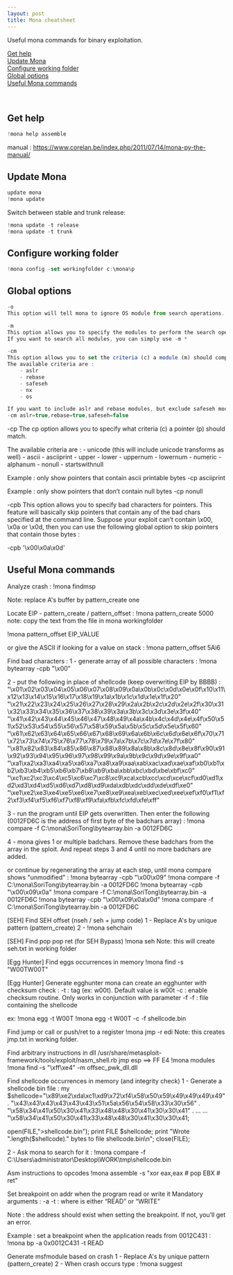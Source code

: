 ```yaml
---
layout: post
title: Mona cheatsheet
---
```


Useful mona commands for binary exploitation. 

<a href="#get-help">Get help</a><br/>
<a href="#update-mona">Update Mona</a><br/>
<a href="#configure-working-folder">Configure working folder</a><br/>
<a href="#global-options">Global options</a><br/>
<a href="#useful-mona-commands">Useful Mona commands</a><br/>

<br/>

## Get help ##
```javascript
!mona help assemble
```

manual : https://www.corelan.be/index.php/2011/07/14/mona-py-the-manual/


## Update Mona ##
```javascript
update mona
!mona update
```

Switch between stable and trunk release:
```javascript
!mona update -t release
!mona update -t trunk
```

## Configure working folder ##
```javascript
!mona config -set workingfolder c:\mona%p
```

## Global options ##
```javascript
-o
This option will tell mona to ignore OS module from search operations.
```
```javascript
-m
This option allows you to specify the modules to perform the search operation on (ex: -m "gtk*,*win*,shell32.dll")
If you want to search all modules, you can simply use -m *
```
```javascript
-cm
This option allows you to set the criteria (c) a module (m) should comply with to get included in search operations.
The available criteria are :
    - aslr
    - rebase
    - safeseh
    - nx
    - os

If you want to include aslr and rebase modules, but exclude safeseh modules, you can use :
-cm aslr=true,rebase=true,safeseh=false
```

-cp
The cp option allows you to specify what criteria (c) a pointer (p) should match.

The available criteria are :
    - unicode (this will include unicode transforms as well)
    - ascii
    - asciiprint
    - upper
    - lower
    - uppernum
    - lowernum
    - numeric
    - alphanum
    - nonull
    - startswithnull

Example : only show pointers that contain ascii printable bytes
-cp asciiprint

Example : only show pointers that don’t contain null bytes
-cp nonull

-cpb
This option allows you to specify bad characters for pointers. This feature will basically skip pointers that contain any of the bad chars specified at the command line.
Suppose your exploit can’t contain \x00, \x0a or \x0d, then you can use the following global option to skip pointers that contain those bytes :

-cpb '\x00\x0a\x0d'


## Useful Mona commands ##

Analyze crash :
!mona findmsp

Note: replace A's buffer by pattern_create one


Locate EIP - pattern_create / pattern_offset :
!mona pattern_create 5000
note: copy the text from the file in mona workingfolder

!mona pattern_offset EIP_VALUE

or give the ASCII if looking for a value on stack :
!mona pattern_offset 5Ai6


Find bad characters :
1 - generate array of all possible characters :
!mona bytearray -cpb "\x00"

2 - put the following in place of shellcode (keep overwriting EIP by BBBB) :
"\x01\x02\x03\x04\x05\x06\x07\x08\x09\x0a\x0b\x0c\x0d\x0e\x0f\x10\x11\x12\x13\x14\x15\x16\x17\x18\x19\x1a\x1b\x1c\x1d\x1e\x1f\x20"
"\x21\x22\x23\x24\x25\x26\x27\x28\x29\x2a\x2b\x2c\x2d\x2e\x2f\x30\x31\x32\x33\x34\x35\x36\x37\x38\x39\x3a\x3b\x3c\x3d\x3e\x3f\x40"
"\x41\x42\x43\x44\x45\x46\x47\x48\x49\x4a\x4b\x4c\x4d\x4e\x4f\x50\x51\x52\x53\x54\x55\x56\x57\x58\x59\x5a\x5b\x5c\x5d\x5e\x5f\x60"
"\x61\x62\x63\x64\x65\x66\x67\x68\x69\x6a\x6b\x6c\x6d\x6e\x6f\x70\x71\x72\x73\x74\x75\x76\x77\x78\x79\x7a\x7b\x7c\x7d\x7e\x7f\x80"
"\x81\x82\x83\x84\x85\x86\x87\x88\x89\x8a\x8b\x8c\x8d\x8e\x8f\x90\x91\x92\x93\x94\x95\x96\x97\x98\x99\x9a\x9b\x9c\x9d\x9e\x9f\xa0"
"\xa1\xa2\xa3\xa4\xa5\xa6\xa7\xa8\xa9\xaa\xab\xac\xad\xae\xaf\xb0\xb1\xb2\xb3\xb4\xb5\xb6\xb7\xb8\xb9\xba\xbb\xbc\xbd\xbe\xbf\xc0"
"\xc1\xc2\xc3\xc4\xc5\xc6\xc7\xc8\xc9\xca\xcb\xcc\xcd\xce\xcf\xd0\xd1\xd2\xd3\xd4\xd5\xd6\xd7\xd8\xd9\xda\xdb\xdc\xdd\xde\xdf\xe0"
"\xe1\xe2\xe3\xe4\xe5\xe6\xe7\xe8\xe9\xea\xeb\xec\xed\xee\xef\xf0\xf1\xf2\xf3\xf4\xf5\xf6\xf7\xf8\xf9\xfa\xfb\xfc\xfd\xfe\xff"

3 - run the program until EIP gets overwritten. Then enter the following (0012FD6C is the address of first byte of the badchars array) :
!mona compare -f C:\mona\SoriTong\bytearray.bin -a 0012FD6C

4 - mona gives 1 or multiple badchars. Remove these badchars from the array in the sploit. 
And repeat steps 3 and 4 until no more badchars are added.

or continue by regenerating the array at each step, until mona compare shows "unmodified" : 
!mona bytearray -cpb "\x00\x09"
!mona compare -f C:\mona\SoriTong\bytearray.bin -a 0012FD6C
!mona bytearray -cpb "\x00\x09\x0a"
!mona compare -f C:\mona\SoriTong\bytearray.bin -a 0012FD6C
!mona bytearray -cpb "\x00\x09\x0a\x0d"
!mona compare -f C:\mona\SoriTong\bytearray.bin -a 0012FD6C


[SEH] Find SEH offset (nseh / seh + jump code) 
1 - Replace A's by unique pattern (pattern_create)
2 - !mona sehchain


[SEH] Find pop pop ret (for SEH Bypass)
!mona seh
Note: this will create seh.txt in working folder


[Egg Hunter] Find eggs occurrences in memory
!mona find -s "W00TW00T"


[Egg Hunter] Generate egghunter
mona can create an egghunter with checksum check :
-t : tag (ex: w00t). Default value is w00t
-c : enable checksum routine. Only works in conjunction with parameter -f
-f : file containing the shellcode

ex:
﻿!mona egg -t W00T
!mona egg -t W00T -c -f shellcode.bin


Find jump or call or push/ret to a register
!mona jmp -r edi
Note: this creates jmp.txt in working folder.


Find arbitrary instructions in dll
/usr/share/metasploit-framework/tools/exploit/nasm_shell.rb
jmp esp ==> FF E4
!mona modules
!mona find -s "\xff\xe4" -m offsec_pwk_dll.dll


Find shellcode occurrences in memory (and integrity check)
1 - Generate a shellcode bin file :
my $shellcode="\x89\xe2\xda\xc1\xd9\x72\xf4\x58\x50\x59\x49\x49\x49\x49" .
"\x43\x43\x43\x43\x43\x43\x51\x5a\x56\x54\x58\x33\x30\x56" .
"\x58\x34\x41\x50\x30\x41\x33\x48\x48\x30\x41\x30\x30\x41" .
...
...
"\x58\x34\x41\x50\x30\x41\x33\x48\x48\x30\x41\x30\x30\x41;

open(FILE,">shellcode.bin");
print FILE $shellcode;
print "Wrote ".length($shellcode)." bytes to file shellcode.bin\n";
close(FILE);

2 - Ask mona to search for it : 
!mona  compare -f C:\Users\administrator\Desktop\WORK\tmp\shellcode.bin


Asm instructions to opcodes
!mona assemble -s "xor eax,eax # pop EBX # ret"


Set breakpoint on addr when the program read or write it
Mandatory arguments :
    -a
    -t : where is either “READ” or “WRITE”

Note : the address should exist when setting the breakpoint. If not, you’ll get an error.

Example : set a breakpoint when the application reads from 0012C431 :
!mona bp -a 0x0012C431 -t READ


Generate msfmodule based on crash
1 - Replace A's by unique pattern (pattern_create)
2 - When crash occurs type :
!mona suggest
